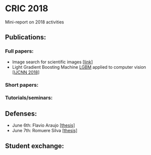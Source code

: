 # CRIC 2018
Mini-report on 2018 activities

## Publications:

### Full papers:
- Image search for scientific images [[link]](https://www.sciencedirect.com/science/article/pii/S0957417418302987)
- Light Gradient Boosting Machine [LGBM](https://medium.com/@pushkarmandot/https-medium-com-pushkarmandot-what-is-lightgbm-how-to-implement-it-how-to-fine-tune-the-parameters-60347819b7fc) applied to computer vision [[IJCNN 2018]](http://www.ecomp.poli.br/~wcci2018)

### Short papers:


### Tutorials/seminars:

## Defenses:
- June 6th: Flavio Araujo [[thesis]](https://github.com/dani-lbnl/cric2018/thesis/flaviothesis.pdf)
- June 7th: Romuere Silva [[thesis]](https://github.com/dani-lbnl/cric2018/thesis/romuerethesis.pdf)

## Student exchange:
